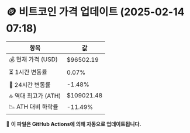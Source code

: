 # 🪙 비트코인 가격 업데이트 (2025-02-14 07:18)

| 항목                | 값 |
|--------------------|----------------|
| 💰 현재 가격 (USD) | $96502.19 |
| ⏳ 1시간 변동률    | 0.07% |
| 📆 24시간 변동률   | -1.48% |
| 🔝 역대 최고가 (ATH) | $109021.48 |
| 📉 ATH 대비 하락률 | -11.49% |

🔄 **이 파일은 GitHub Actions에 의해 자동으로 업데이트됩니다.**
